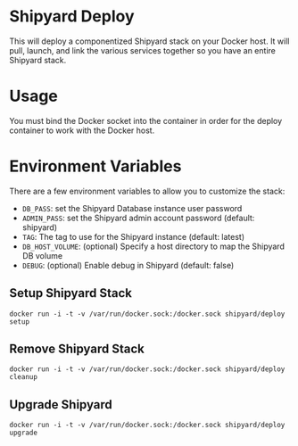 # Shipyard Deploy
This will deploy a componentized Shipyard stack on your Docker host.  It will
pull, launch, and link the various services together so you have an entire
Shipyard stack.

# Usage
You must bind the Docker socket into the container in order for the deploy container
to work with the Docker host.

# Environment Variables
There are a few environment variables to allow you to customize the stack:

* `DB_PASS`: set the Shipyard Database instance user password
* `ADMIN_PASS`: set the Shipyard admin account password (default: shipyard)
* `TAG`: The tag to use for the Shipyard instance (default: latest)
* `DB_HOST_VOLUME`: (optional) Specify a host directory to map the Shipyard DB volume
* `DEBUG`: (optional) Enable debug in Shipyard (default: false)

## Setup Shipyard Stack
`docker run -i -t -v /var/run/docker.sock:/docker.sock shipyard/deploy setup`

## Remove Shipyard Stack
`docker run -i -t -v /var/run/docker.sock:/docker.sock shipyard/deploy cleanup`

## Upgrade Shipyard
`docker run -i -t -v /var/run/docker.sock:/docker.sock shipyard/deploy upgrade`

